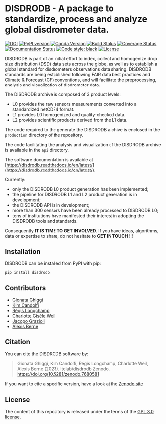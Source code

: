 # DISDRODB - A package to standardize, process and analyze global disdrometer data.

[![DOI](https://zenodo.org/badge/429018433.svg)](https://zenodo.org/badge/latestdoi/429018433)
[![PyPI version](https://badge.fury.io/py/disdrodb.svg)](https://badge.fury.io/py/disdrodb)
[![Conda Version](https://img.shields.io/conda/vn/conda-forge/disdrodb.svg)](https://anaconda.org/conda-forge/disdrodb)
[![Build Status](https://github.com/ltelab/disdrodb/actions/workflows/release_to_pypi.yml/badge.svg?branch=main)](https://github.com/ltelab/disdrodb/actions)
[![Coverage Status](https://coveralls.io/repos/github/ltelab/disdrodb/badge.svg?branch=main)](https://coveralls.io/github/ltelab/disdrodb?branch=main)
[![Documentation Status](https://readthedocs.org/projects/disdrodb/badge/?version=latest)](https://disdrodb.readthedocs.io/en/latest/)
[![Code style: black](https://img.shields.io/badge/code%20style-black-000000.svg)](https://github.com/ambv/black)
[![License](https://img.shields.io/github/license/ltelab/disdrodb)](https://github.com/ltelab/disdrodb/blob/master/LICENSE)

DISDRODB is part of an initial effort to index, collect and homogenize drop size distribution (DSD) data sets across the globe,
as well as to establish a global standard for disdrometers observations data sharing.
DISDRODB standards are being established following FAIR data best practices and Climate & Forecast (CF) conventions, and will facilitate the preprocessing, analysis and visualization of disdrometer data.

The DISDRODB archive is composed of 3 product levels:
- L0 provides the raw sensors measurements converted into a standardized netCDF4 format.
- L1 provides L0 homogenized and quality-checked data.
- L2 provides scientific products derived from the L1 data.

The code required to the generate the DISDRODB archive is enclosed in the `production` directory of the repository.

The code facilitating the analysis and visualization of the DISDRODB archive is available in the `api` directory.


The software documentation is available at [https://disdrodb.readthedocs.io/en/latest/](https://disdrodb.readthedocs.io/en/latest/).

Currently:
- only the DISDRODB L0 product generation has been implemented;
- the pipeline for DISDRODB L1 and L2 product generation is in development;
- the DISDRODB API is in development;
- more than 300 sensors have been already processed to DISDRODB L0;
- tens of institutions have manifested their interest in adopting the DISDRODB tools and standards.

Consequently **IT IS TIME TO GET INVOLVED**. If you have ideas, algorithms, data or expertise to share, do not hesitate to **GET IN TOUCH** !!!




## Installation


DISDRODB can be installed from PyPI with pip:

  ```sh
  pip install disdrodb
  ```

## Contributors

* [Gionata Ghiggi](https://people.epfl.ch/gionata.ghiggi)
* [Kim Candolfi](https://github.com/KimCandolfi)
* [Régis Longchamp](https://people.epfl.ch/regis.longchamp)
* [Charlotte Gisèle Weil](https://people.epfl.ch/charlotte.weil)
* [Jacopo Grazioli](https://people.epfl.ch/jacopo.grazioli)
* [Alexis Berne](https://people.epfl.ch/alexis.berne?lang=en)

## Citation

You can cite the DISDRODB software by:

> Gionata Ghiggi, Kim Candolfi, Régis Longchamp, Charlotte Weil, Alexis Berne (2023). ltelab/disdrodb  Zenodo. https://doi.org/10.5281/zenodo.7680581

If you want to cite a specific version, have a look at the [Zenodo site](https://doi.org/10.5281/zenodo.7680581)

## License

The content of this repository is released under the terms of the [GPL 3.0 license](LICENSE).
